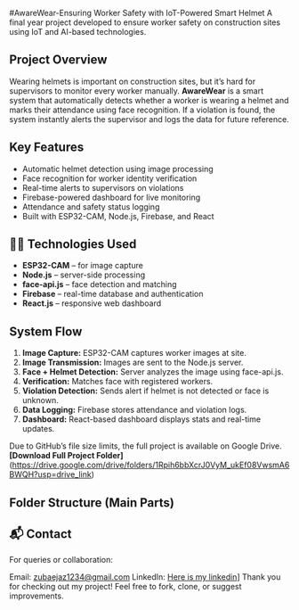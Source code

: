 #AwareWear-Ensuring Worker Safety with IoT-Powered Smart Helmet 
A final year project developed to ensure worker safety on construction sites using IoT and AI-based technologies.

## Project Overview
Wearing helmets is important on construction sites, but it’s hard for supervisors to monitor every worker manually. **AwareWear** is a smart system that automatically detects whether a worker is wearing a helmet and marks their attendance using face recognition.
If a violation is found, the system instantly alerts the supervisor and logs the data for future reference.

## Key Features

- Automatic helmet detection using image processing
- Face recognition for worker identity verification
- Real-time alerts to supervisors on violations
- Firebase-powered dashboard for live monitoring
- Attendance and safety status logging
- Built with ESP32-CAM, Node.js, Firebase, and React

## 🧑‍💻 Technologies Used

- **ESP32-CAM** – for image capture
- **Node.js** – server-side processing
- **face-api.js** – face detection and matching
- **Firebase** – real-time database and authentication
- **React.js** – responsive web dashboard

## System Flow

1. **Image Capture:** ESP32-CAM captures worker images at site.
2. **Image Transmission:** Images are sent to the Node.js server.
3. **Face + Helmet Detection:** Server analyzes the image using face-api.js.
4. **Verification:** Matches face with registered workers.
5. **Violation Detection:** Sends alert if helmet is not detected or face is unknown.
6. **Data Logging:** Firebase stores attendance and violation logs.
7. **Dashboard:** React-based dashboard displays stats and real-time updates.

Due to GitHub’s file size limits, the full project is available on Google Drive.
**[Download Full Project Folder]**(https://drive.google.com/drive/folders/1Rpih6bbXcrJ0VyM_ukEf08VwsmA6BWQH?usp=drive_link)

## Folder Structure (Main Parts)

## 📬 Contact
For queries or collaboration:

 Email: zubaejaz1234@gmail.com 
 LinkedIn: [Here is my linkedin]((https://www.linkedin.com/in/zubia-ejaz-a2518929b/))]
Thank you for checking out my project! Feel free to fork, clone, or suggest improvements.



